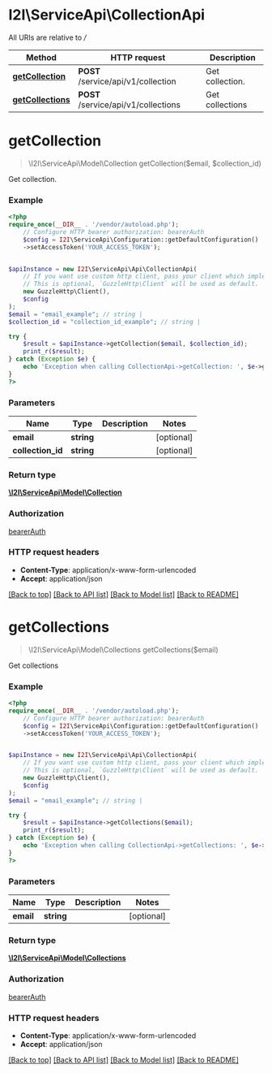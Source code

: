 # I2I\ServiceApi\CollectionApi

All URIs are relative to */*

Method | HTTP request | Description
------------- | ------------- | -------------
[**getCollection**](CollectionApi.md#getcollection) | **POST** /service/api/v1/collection | Get collection.
[**getCollections**](CollectionApi.md#getcollections) | **POST** /service/api/v1/collections | Get collections

# **getCollection**
> \I2I\ServiceApi\Model\Collection getCollection($email, $collection_id)

Get collection.

### Example
```php
<?php
require_once(__DIR__ . '/vendor/autoload.php');
    // Configure HTTP bearer authorization: bearerAuth
    $config = I2I\ServiceApi\Configuration::getDefaultConfiguration()
    ->setAccessToken('YOUR_ACCESS_TOKEN');


$apiInstance = new I2I\ServiceApi\Api\CollectionApi(
    // If you want use custom http client, pass your client which implements `GuzzleHttp\ClientInterface`.
    // This is optional, `GuzzleHttp\Client` will be used as default.
    new GuzzleHttp\Client(),
    $config
);
$email = "email_example"; // string | 
$collection_id = "collection_id_example"; // string | 

try {
    $result = $apiInstance->getCollection($email, $collection_id);
    print_r($result);
} catch (Exception $e) {
    echo 'Exception when calling CollectionApi->getCollection: ', $e->getMessage(), PHP_EOL;
}
?>
```

### Parameters

Name | Type | Description  | Notes
------------- | ------------- | ------------- | -------------
 **email** | **string**|  | [optional]
 **collection_id** | **string**|  | [optional]

### Return type

[**\I2I\ServiceApi\Model\Collection**](../Model/Collection.md)

### Authorization

[bearerAuth](../../README.md#bearerAuth)

### HTTP request headers

 - **Content-Type**: application/x-www-form-urlencoded
 - **Accept**: application/json

[[Back to top]](#) [[Back to API list]](../../README.md#documentation-for-api-endpoints) [[Back to Model list]](../../README.md#documentation-for-models) [[Back to README]](../../README.md)

# **getCollections**
> \I2I\ServiceApi\Model\Collections getCollections($email)

Get collections

### Example
```php
<?php
require_once(__DIR__ . '/vendor/autoload.php');
    // Configure HTTP bearer authorization: bearerAuth
    $config = I2I\ServiceApi\Configuration::getDefaultConfiguration()
    ->setAccessToken('YOUR_ACCESS_TOKEN');


$apiInstance = new I2I\ServiceApi\Api\CollectionApi(
    // If you want use custom http client, pass your client which implements `GuzzleHttp\ClientInterface`.
    // This is optional, `GuzzleHttp\Client` will be used as default.
    new GuzzleHttp\Client(),
    $config
);
$email = "email_example"; // string | 

try {
    $result = $apiInstance->getCollections($email);
    print_r($result);
} catch (Exception $e) {
    echo 'Exception when calling CollectionApi->getCollections: ', $e->getMessage(), PHP_EOL;
}
?>
```

### Parameters

Name | Type | Description  | Notes
------------- | ------------- | ------------- | -------------
 **email** | **string**|  | [optional]

### Return type

[**\I2I\ServiceApi\Model\Collections**](../Model/Collections.md)

### Authorization

[bearerAuth](../../README.md#bearerAuth)

### HTTP request headers

 - **Content-Type**: application/x-www-form-urlencoded
 - **Accept**: application/json

[[Back to top]](#) [[Back to API list]](../../README.md#documentation-for-api-endpoints) [[Back to Model list]](../../README.md#documentation-for-models) [[Back to README]](../../README.md)

